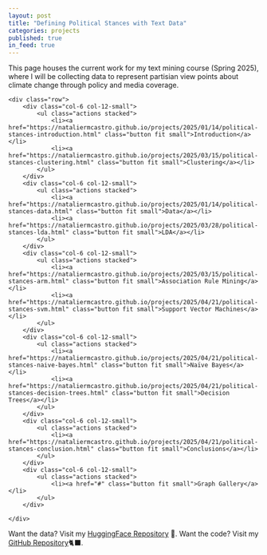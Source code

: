 ```yaml
---
layout: post
title: "Defining Political Stances with Text Data"
categories: projects
published: true
in_feed: true
---
```

This page houses the current work for my text mining course (Spring 2025), where I will be collecting data to represent partisian view points about climate change through policy and media coverage. 

 <section>

 	<div class="row">
		<div class="col-6 col-12-small">
			<ul class="actions stacked">
				<li><a href="https://nataliermcastro.github.io/projects/2025/01/14/political-stances-introduction.html" class="button fit small">Introduction</a></li>
				<li><a href="https://nataliermcastro.github.io/projects/2025/03/15/political-stances-clustering.html" class="button fit small">Clustering</a></li>
			</ul>
		</div>
		<div class="col-6 col-12-small">
			<ul class="actions stacked">
				<li><a href="https://nataliermcastro.github.io/projects/2025/01/14/political-stances-data.html" class="button fit small">Data</a></li>
				<li><a href="https://nataliermcastro.github.io/projects/2025/03/28/political-stances-lda.html" class="button fit small">LDA</a></li>
			</ul>
		</div>
		<div class="col-6 col-12-small">
			<ul class="actions stacked">
				<li><a href="https://nataliermcastro.github.io/projects/2025/03/15/political-stances-arm.html" class="button fit small">Association Rule Mining</a></li>
				<li><a href="https://nataliermcastro.github.io/projects/2025/04/21/political-stances-svm.html" class="button fit small">Support Vector Machines</a></li>
			</ul>
		</div>
		<div class="col-6 col-12-small">
			<ul class="actions stacked">
				<li><a href="https://nataliermcastro.github.io/projects/2025/04/21/political-stances-naive-bayes.html" class="button fit small">Naïve Bayes</a></li>
				<li><a href="https://nataliermcastro.github.io/projects/2025/04/21/political-stances-decision-trees.html" class="button fit small">Decision Trees</a></li>
			</ul>
		</div>
  		<div class="col-6 col-12-small">
			<ul class="actions stacked">
				<li><a href="https://nataliermcastro.github.io/projects/2025/04/21/political-stances-conclusion.html" class="button fit small">Conclusions</a></li>
			</ul>
		</div>
  		<div class="col-6 col-12-small">
			<ul class="actions stacked">
				<li><a href="#" class="button fit small">Graph Gallery</a></li>
			</ul>
		</div>

	</div>
 </section>

 Want the data? Visit my [HuggingFace Repository](https://huggingface.co/collections/nataliecastro/climate-policy-bills-67afd0eaa0c3f328d4b00136) 🐻. Want the code? Visit my [GitHub Repository](https://github.com/NatalieRMCastro/climate-policy/tree/main)🐈‍⬛.

